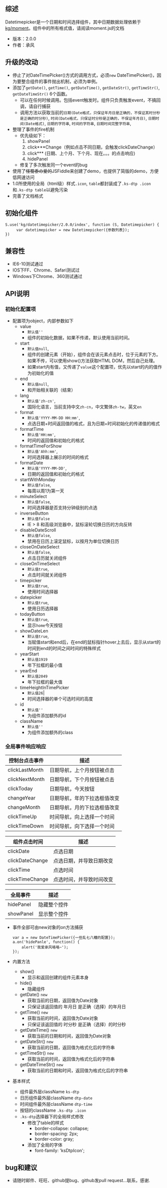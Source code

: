 ## 综述

Datetimepicker是一个日期和时间选择组件，其中日期数据处理依赖于[kg/moment]([http://gallery.kissyui.com/moment/doc/guide/index.html](http://gallery.kissyui.com/moment/doc/guide/index.html))。组件中的所有格式值，请阅读moment.js的文档

* 版本：2.0.0
* 作者：承风

## 升级的改动
* 停止了对DateTimePicker()方式的调用方式，必须`new` DateTimePicker()，因为要整合组件的事件抛出机制，必须为单例。
* 添加了`getDate()`, `getTime()`, `getDateTime()`, `getDateStr()`, `getTimeStr()`, `getDateTimeStr()` 6个函数。
    * 可以在任何时候调用。包括event触发时。组件只负责触发event，不搞回调，请自行捕获
    * 调用方法以获取当前的`日期(Date格式，只保证年月日是正确的，不保证其时分秒是正确的时分秒)`, `时间(Date格式，只保证时分秒是正确的，不保证年月日)`, `日期时间(Date格式)`, `日期的字符串`, `时间的字符串`, `日期时间完整字符串`,
* 整理了事件的fire机制
    * 优先级如下：
        1. showPanel
        2. click***Change（例如点击不同日期，会触发clickDateChange）
        3. click*** (日期、上个月、下个月、现在。。。的点击响应)
        4. hidePanel
    * 修复了多次触发同一个event的bug
* 使用了<del>怪蜀黍の爱的</del>JSFiddle来创建了demo，也提供了简版的demo，方便低网速访问
* 1.0所使用的全局（html级）样式`.icon`, `table`都封装成了`.ks-dtp .icon` 和`.ks-dtp table`以避免污染
* 完善了文档格式

## 初始化组件

    S.use('kg/datetimepicker/2.0.0/index', function (S, Datetimepicker) {
         var datetimepicker = new Datetimepicker({参数列表});
    })

## 兼容性
* IE6-10测试通过
* IOS下FF、Chrome、Safari测试过
* Windows下Chrome、360测试通过

## API说明

### 初始化配置项

* 配置项为object，内部参数如下
    * value 
        * `默认值''`
        * 组件的初始化数据，如果不传递，默认使用当前时间。
    * start
        * `默认值null`,
        * 组件的创建元素（开始），组件会在该元素点击时，位于元素的下方。如果不传，可以使用show()方法获取HTML DOM，然后自己处理。
        * 如果start内有值，又传递了`value`这个配置项，优先以start的内的值作为初始化的值
    * end 
        * `默认值null`,
        * 和开始相关联的（结束）
    * lang 
        * `默认值'zh-cn'`,
        * 国际化语言，当前支持中文`zh-cn`，中文繁体`zh-tw`，英文`en`
    * format 
        * `默认值'YYYY-MM-DD HH:mm'`,
        * 点选日期+时间返回值的格式，且为日期+时间初始化的传递值的格式
    * formatTime 
        * `默认值'HH:mm'`,
        * 时间的返回值和初始化的格式
    * formatTimeForShow 
        * `默认值'Ahh:mm'`,
        * 时间选择器上展示的时间的格式
    * formatDate 
        * `默认值'YYYY-MM-DD'`,
        * 日期的返回值和初始化的格式
    * startWithMonday 
        * `默认值false`,
        * 每周以周1为第一天
    * minuteSelect 
        * `默认值false`,
        * 时间选择器是否支持分钟级别的点选
    * inverseButton 
        * `默认值false`
        * IE > 8 和高级浏览器中，鼠标滚轮切换日历的方向反转 
    * disableDateScroll 
        * `默认值false`,
        * 禁用在日历上滚定鼠标，以按月为单位切换日历
    * closeOnDateSelect 
        * `默认值false`,
        * 点击日历就关闭组件
    * closeOnTimeSelect 
        * `默认值true`,
        * 点击时间就关闭组件
    * timepicker 
        * `默认值true`,
        * 使用时间选择器
    * datepicker 
        * `默认值true`,
        * 使用日历选择器
    * todayButton 
        * `默认值true`,
        * 显示`home`今天按钮
    * showDateLen 
        * `默认值true`,
        * 当赋值start和end后，在end的鼠标指针hover上去后，显示从start的时间到end的时间之间时间的特殊样式
    * yearStart 
        * `默认值1919`
        * 年下拉框的最小值
    * yearEnd 
        * `默认值2049`
        * 年下拉框的最大值
    * timeHeightInTimePicker 
        * `默认值26`| 
        * 时间选择器的单个可选时间的高度
    * id 
        * `默认值''`
        * 为组件添加额外的id
    * className 
        * `默认值''`
        * 为组件添加额外的class

### 全局事件响应响应
| 控制台点击事件 | 描述 |    
| ------------ | ------------- |
| clickLastMonth | 日期导航，上个月按钮被点击 |
| clickNextMonth | 日期导航，下个月按钮被点击 |
| clickToday | 日期导航，今天按钮 |
| changeYear | 日期导航，年的下拉选框值改变 |
| changeMonth | 日期导航，月的下拉选框值改变 |
| clickTimeUp | 时间导航，向上选择一个时间 |
| clickTimeDown | 时间导航，向下选择一个时间 |


| 组件点击时间 | 描述 |
| ------------ | ------------- |
| clickDate | 点选日期|
| clickDateChange | 点选日期，并导致日期改变 |
| clickTime | 点选时间 |
| clickTimeChange | 点选时间，并导致时间改变 |


| 全局事件 | 描述 |
| ------------ | ------------- |
| hidePanel | 隐藏整个控件|
| showPanel | 显示整个控件|

* 事件全部可由new对象的on方法捕获


      var a = new DateTimePicker({一些乱七八糟的配置});
      a.on('hidePanle', function() {
          alert('我爱承风咯咯~');
      });



* 内置方法
    * show()
        * 显示和返回创建的组件元素本身
    * hide()
        * 隐藏组件
    * getDate() `new`
        * 获取当前的日期，返回值为Date对象
        * 只保证该返回值的 年月日 是正确（选择）的年月日
    * getTime() `new`
        * 获取当前的时间，返回值为Date对象
        * 只保证该返回值的 时分秒 是正确（选择）的时分秒
    * getDateTime() `new`
        * 获取当前的日期和时间，返回值为Date对象
    * getDateStr() `new`
        * 获取当前的日期，返回值为格式化后的字符串
    * getTimeStr() `new`
        * 获取当前的时间，返回值为格式化后的字符串
    * getDateTimeStr() `new`
        * 获取当前的日期和时间，返回值为格式化后的字符串

* 基本样式
    * 组件最外层className `ks-dtp`
    * 日历组件最外层className `dtp-date`
    * 时间组件最外层className `dtp-time`
    * 按钮的className `.ks-dtp .icon`
    * `.ks-dtp`选择器下的全局样式修改
        * 修改了table的样式
            * border-collapse: collapse;
            * border-spacing: 2px;
            * border-color: gray;
        * 添加了全局的字体
            * font-family: 'ksDtpIcon';

## bug和建议
* 请随时邮件、旺旺、github提bug、github发pull request...联系，感谢.

       